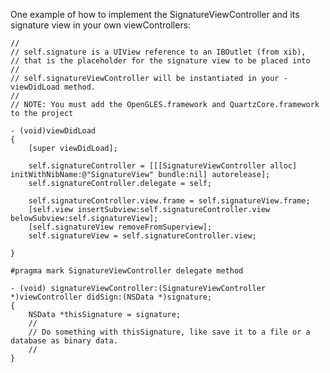One example of how to implement the SignatureViewController and its signature view in your own viewControllers:

    //
    // self.signature is a UIView reference to an IBOutlet (from xib),
    // that is the placeholder for the signature view to be placed into
    //
    // self.signatureViewController will be instantiated in your -viewDidLoad method.
    //
    // NOTE: You must add the OpenGLES.framework and QuartzCore.framework to the project

    - (void)viewDidLoad
    {
        [super viewDidLoad];

        self.signatureController = [[[SignatureViewController alloc] initWithNibName:@"SignatureView" bundle:nil] autorelease];
        self.signatureController.delegate = self;

        self.signatureController.view.frame = self.signatureView.frame;
        [self.view insertSubview:self.signatureController.view belowSubview:self.signatureView];
        [self.signatureView removeFromSuperview];
        self.signatureView = self.signatureController.view;

    }

    #pragma mark SignatureViewController delegate method

    - (void) signatureViewController:(SignatureViewController *)viewController didSign:(NSData *)signature;
    {
        NSData *thisSignature = signature;
        //
        // Do something with thisSignature, like save it to a file or a database as binary data.
        //
    }

